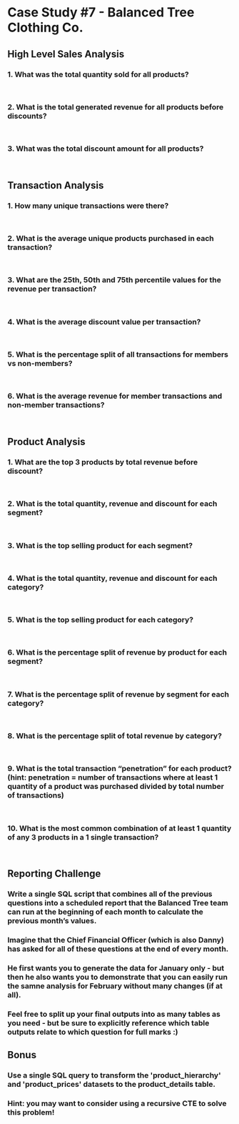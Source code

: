 # Case Study #7 - Balanced Tree Clothing Co.

## High Level Sales Analysis

### 1. What was the total quantity sold for all products?

````sql



````

### 2. What is the total generated revenue for all products before discounts?

````sql



````


### 3. What was the total discount amount for all products?

````sql



````

## Transaction Analysis

### 1. How many unique transactions were there?

````sql



````

### 2. What is the average unique products purchased in each transaction?

````sql



````

### 3. What are the 25th, 50th and 75th percentile values for the revenue per transaction?

````sql



````

### 4. What is the average discount value per transaction?

````sql



````

### 5. What is the percentage split of all transactions for members vs non-members?

````sql



````

### 6. What is the average revenue for member transactions and non-member transactions?

````sql



````

## Product Analysis

### 1. What are the top 3 products by total revenue before discount?

````sql



````


### 2. What is the total quantity, revenue and discount for each segment?

````sql



````


### 3. What is the top selling product for each segment?

````sql



````


### 4. What is the total quantity, revenue and discount for each category?

````sql



````


### 5. What is the top selling product for each category?

````sql



````


### 6. What is the percentage split of revenue by product for each segment?

````sql



````


### 7. What is the percentage split of revenue by segment for each category?

````sql



````


### 8. What is the percentage split of total revenue by category?

````sql



````


### 9. What is the total transaction “penetration” for each product? (hint: penetration = number of transactions where at least 1 quantity of a product was purchased divided by total number of transactions)

````sql



````


### 10. What is the most common combination of at least 1 quantity of any 3 products in a 1 single transaction?

````sql



````


## Reporting Challenge

### Write a single SQL script that combines all of the previous questions into a scheduled report that the Balanced Tree team can run at the beginning of each month to calculate the previous month’s values.

### Imagine that the Chief Financial Officer (which is also Danny) has asked for all of these questions at the end of every month.

### He first wants you to generate the data for January only - but then he also wants you to demonstrate that you can easily run the samne analysis for February without many changes (if at all).

### Feel free to split up your final outputs into as many tables as you need - but be sure to explicitly reference which table outputs relate to which question for full marks :)

## Bonus

### Use a single SQL query to transform the 'product_hierarchy' and 'product_prices' datasets to the product_details table.

### Hint: you may want to consider using a recursive CTE to solve this problem!

